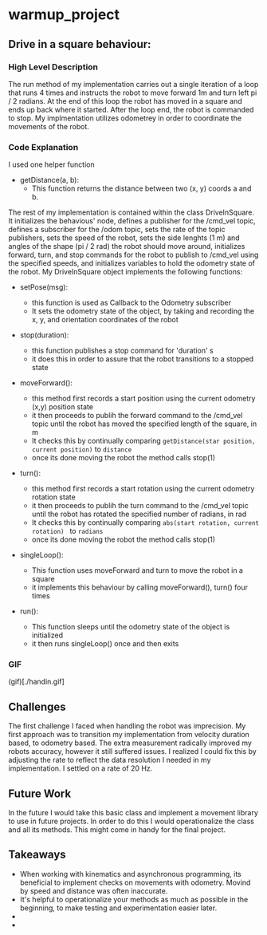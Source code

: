 # warmup_project

## Drive in a square behaviour:

### High Level Description
The run method of my implementation carries out a single iteration of a loop that runs 4 times and instructs the robot to move forward 1m and turn left pi / 2 radians. At the end of this loop the robot has moved in a square and ends up back where it started. After the loop end, the robot is commanded to stop. My implmentation utilizes odometrey in order to coordinate the movements of the robot. 

### Code Explanation
I used one helper function
- getDistance(a, b):
	- This function returns the distance between two (x, y) coords a and b. 

The rest of my implementation is contained within the class DriveInSquare. It initializes the behavious' node, defines a publisher for the /cmd_vel topic, defines a subscriber for the /odom topic, sets the rate of the topic publishers, sets the speed of the robot, sets the side lenghts (1 m) and angles of the shape (pi / 2 rad) the robot should move around, initializes forward, turn, and stop commands for the robot to publish to /cmd_vel using the specified speeds, and initializes variables to hold the odometry state of the robot.
My DriveInSquare object implements the following functions:
- setPose(msg):
	- this function is used as Callback to the Odometry subscriber
	- It sets the odometry state of the object, by taking and recording the x, y, and orientation coordinates of the robot
- stop(duration):
	- this function publishes a stop command for 'duration' s
	- it does this in order to assure that the robot transitions to a stopped state
- moveForward():
	- this method first records a start position using the current odometry (x,y) position state
	- it then proceeds to publih the forward command to the /cmd_vel topic until the robot has moved the specified length of the square, in  m
	- It checks this by continually comparing `getDistance(star position, current position)` to `distance`
	- once its done moving the robot the method calls stop(1)
- turn():
	- this method first records a start rotation using the current odometry rotation state
	- it then proceeds to publih the turn command to the /cmd_vel topic until the robot has rotated the specified number of radians, in rad
	- It checks this by continually comparing `abs(start rotation, current rotation) ` to `radians`
	- once its done moving the robot the method calls stop(1)
- singleLoop():
	- This function uses  moveForward and turn to move the robot in a square
	- it implements this behaviour by calling moveForward(), turn() four times

- run():
	- This function sleeps until the odometry state of the object is initialized
	- it then runs singleLoop() once and then exits
### GIF
(gif)[./handin.gif]

## Challenges
The first challenge I faced when handling the robot was imprecision. My first approach was to transition my implementation from velocity duration based, to odometry based. The extra measurement radically improved my robots accuracy, however it still suffered issues. I realized I could fix this by adjusting the rate to reflect the data resolution I needed in my implementation. I settled on a rate of 20 Hz.

## Future Work
In the future I would take this basic class and implement a movement library to use in future projects. In order to do this I would operationalize the class and all its methods. This might come in handy for the final project.

## Takeaways
- When working with kinematics and asynchronous programming, its beneficial to implement checks on movements with odometry. Movind by speed and distance was often inaccurate.
- It's helpful to operationalize your methods as much as possible in the beginning, to make testing and experimentation easier later.
-
-
